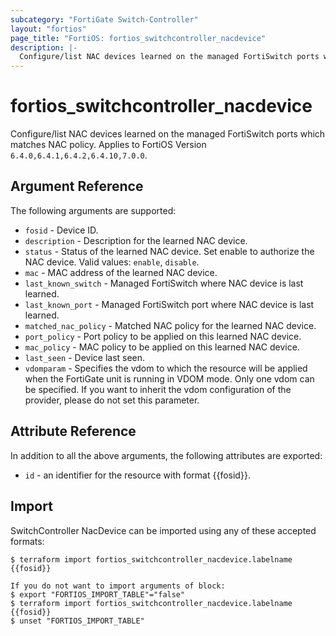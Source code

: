 ```yaml
---
subcategory: "FortiGate Switch-Controller"
layout: "fortios"
page_title: "FortiOS: fortios_switchcontroller_nacdevice"
description: |-
  Configure/list NAC devices learned on the managed FortiSwitch ports which matches NAC policy.
---
```


# fortios_switchcontroller_nacdevice
Configure/list NAC devices learned on the managed FortiSwitch ports which matches NAC policy. Applies to FortiOS Version `6.4.0,6.4.1,6.4.2,6.4.10,7.0.0`.

## Argument Reference

The following arguments are supported:

* `fosid` - Device ID.
* `description` - Description for the learned NAC device.
* `status` - Status of the learned NAC device. Set enable to authorize the NAC device. Valid values: `enable`, `disable`.
* `mac` - MAC address of the learned NAC device.
* `last_known_switch` - Managed FortiSwitch where NAC device is last learned.
* `last_known_port` - Managed FortiSwitch port where NAC device is last learned.
* `matched_nac_policy` - Matched NAC policy for the learned NAC device.
* `port_policy` - Port policy to be applied on this learned NAC device.
* `mac_policy` - MAC policy to be applied on this learned NAC device.
* `last_seen` - Device last seen.
* `vdomparam` - Specifies the vdom to which the resource will be applied when the FortiGate unit is running in VDOM mode. Only one vdom can be specified. If you want to inherit the vdom configuration of the provider, please do not set this parameter.


## Attribute Reference

In addition to all the above arguments, the following attributes are exported:
* `id` - an identifier for the resource with format {{fosid}}.

## Import

SwitchController NacDevice can be imported using any of these accepted formats:
```
$ terraform import fortios_switchcontroller_nacdevice.labelname {{fosid}}

If you do not want to import arguments of block:
$ export "FORTIOS_IMPORT_TABLE"="false"
$ terraform import fortios_switchcontroller_nacdevice.labelname {{fosid}}
$ unset "FORTIOS_IMPORT_TABLE"
```
